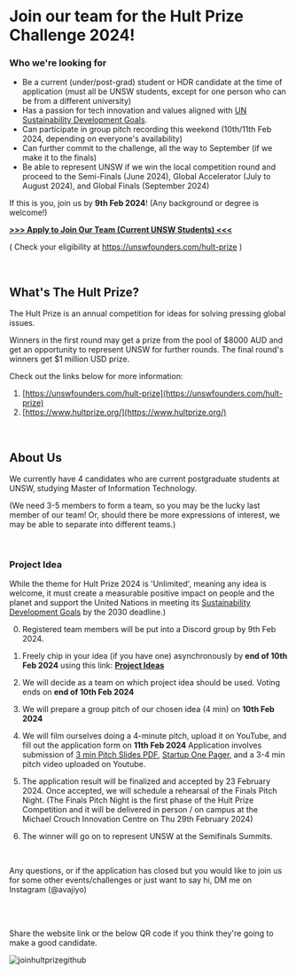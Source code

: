 # Join our team for the Hult Prize Challenge 2024!

### Who we're looking for

- Be a current (under/post-grad) student or HDR candidate at the time of application (must all be UNSW students, except for one person who can be from a different university)
- Has a passion for tech innovation and values aligned with [UN Sustainability Development Goals](https://www.un.org/sustainabledevelopment/sustainable-development-goals/).
- Can participate in group pitch recording this weekend (10th/11th Feb 2024, depending on everyone's availability)
- Can further commit to the challenge, all the way to September (if we make it to the finals)
- Be able to represent UNSW if we win the local competition round and proceed to the Semi-Finals (June 2024), Global Accelerator (July to August 2024), and Global Finals (September 2024)


If this is you, join us by <b>9th Feb 2024</b>!
(Any background or degree is welcome!)

<b> [>>> Apply to Join Our Team (Current UNSW Students) <<<](https://forms.gle/kgirFkt7yZpDNniRA) </b>

( Check your eligibility at https://unswfounders.com/hult-prize )


<br />

## What's The Hult Prize?

The Hult Prize is an annual competition for ideas for solving pressing global issues. 

Winners in the first round may get a prize from the pool of $8000 AUD and get an opportunity to represent UNSW for further rounds. 
The final round's winners get $1 million USD prize.

Check out the links below for more information: 
1. [https://unswfounders.com/hult-prize](https://unswfounders.com/hult-prize)
2. [https://www.hultprize.org/](https://www.hultprize.org/)

<br />

##  About Us

We currently have 4 candidates who are current postgraduate students at UNSW, studying Master of Information Technology.

(We need 3-5 members to form a team, so you may be the lucky last member of our team! Or, should there be more expressions of interest, we may be able to separate into different teams.)


<br />


###  Project Idea


While the theme for Hult Prize 2024 is 'Unlimited', meaning any idea is welcome, it must create a measurable positive impact on people and the planet and support the United Nations in meeting its [Sustainability Development Goals](https://www.un.org/sustainabledevelopment/sustainable-development-goals/)  by the 2030 deadline.)

0. Registered team members will be put into a Discord group by 9th Feb 2024.
1. Freely chip in your idea (if you have one) asynchronously by <b>end of 10th Feb 2024</b> using this link: <b> [Project Ideas](https://www.figma.com/file/3a2EGEaoHWFQjuh5F08la1/Hult-Prize-idea-brainstorming---What-Startup-Idea-do-you-have-in-mind%3F?type=whiteboard&node-id=0%3A1&t=9pK9XM8tkT6urd4T-1) </b>
2. We will decide as a team on which project idea should be used. Voting ends on <b>end of 10th Feb 2024</b>
3. We will prepare a group pitch of our chosen idea (4 min) on <b>10th Feb 2024</b>
4. We will film ourselves doing a 4-minute pitch, upload it on YouTube, and fill out the application form on  <b>11th Feb 2024</b>
Application involves submission of [3 min Pitch Slides PDF](https://drive.google.com/file/d/1daRtnngKt26blgUv2eX_A70nlM93w3S9/view), [Startup One Pager](https://s3.amazonaws.com/accelerator.app/2024+Startup+One-Pager+Template+%282%29_9bCmUOpLEC_iqUSa3IwZO.pdf), and a 3-4 min pitch video uploaded on Youtube.


5. The application result will be finalized and accepted by 23 February 2024. Once accepted, we will schedule a rehearsal of the Finals Pitch Night.
   (The Finals Pitch Night is the first phase of the Hult Prize Competition and it will be delivered in person / on campus at the Michael Crouch Innovation Centre on Thu 29th February 2024)
6. The winner will go on to represent UNSW at the Semifinals Summits.



 <br />


Any questions, or if the application has closed but you would like to join us for some other events/challenges or just want to say hi, DM me on Instagram (@avajiyo)


<br />
<br />

Share the website link or the below QR code if you think they're going to make a good candidate.

![joinhultprizegithub](https://github.com/in-c0/join-hult-prize/assets/154449115/444fd354-3e80-49f5-ba67-631e7166683a)

